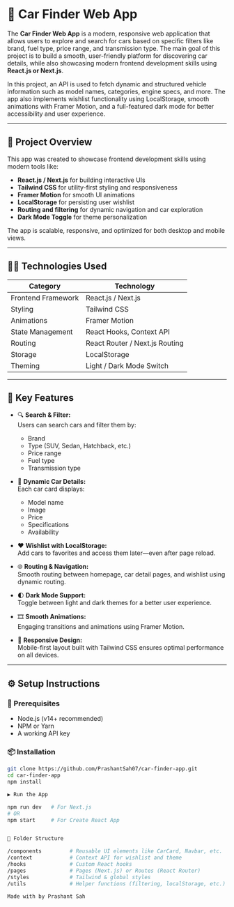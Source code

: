 # 🚗 Car Finder Web App

The **Car Finder Web App** is a modern, responsive web application that allows users to explore and search for cars based on specific filters like brand, fuel type, price range, and transmission type. The main goal of this project is to build a smooth, user-friendly platform for discovering car details, while also showcasing modern frontend development skills using **React.js or Next.js**.

In this project, an API is used to fetch dynamic and structured vehicle information such as model names, categories, engine specs, and more. The app also implements wishlist functionality using LocalStorage, smooth animations with Framer Motion, and a full-featured dark mode for better accessibility and user experience.

---

## 🧾 Project Overview

This app was created to showcase frontend development skills using modern tools like:

- **React.js / Next.js** for building interactive UIs
- **Tailwind CSS** for utility-first styling and responsiveness
- **Framer Motion** for smooth UI animations
- **LocalStorage** for persisting user wishlist
- **Routing and filtering** for dynamic navigation and car exploration
- **Dark Mode Toggle** for theme personalization

The app is scalable, responsive, and optimized for both desktop and mobile views.

---

## 🧑‍💻 Technologies Used

| Category             | Technology                  |
|----------------------|------------------------------|
| Frontend Framework   | React.js / Next.js           |
| Styling              | Tailwind CSS                 |
| Animations           | Framer Motion                |
| State Management     | React Hooks, Context API     |
| Routing              | React Router / Next.js Routing |
| Storage              | LocalStorage                 |
| Theming              | Light / Dark Mode Switch     |

---

## 🚀 Key Features

- 🔍 **Search & Filter:**  
  Users can search cars and filter them by:
  - Brand
  - Type (SUV, Sedan, Hatchback, etc.)
  - Price range
  - Fuel type
  - Transmission type

- 📄 **Dynamic Car Details:**  
  Each car card displays:
  - Model name
  - Image
  - Price
  - Specifications
  - Availability

- ❤️ **Wishlist with LocalStorage:**  
  Add cars to favorites and access them later—even after page reload.

- 🌐 **Routing & Navigation:**  
  Smooth routing between homepage, car detail pages, and wishlist using dynamic routing.

- 🌓 **Dark Mode Support:**  
  Toggle between light and dark themes for a better user experience.

- 🎞️ **Smooth Animations:**  
  Engaging transitions and animations using Framer Motion.

- 📱 **Responsive Design:**  
  Mobile-first layout built with Tailwind CSS ensures optimal performance on all devices.

---

## ⚙️ Setup Instructions

### 🔗 Prerequisites

- Node.js (v14+ recommended)
- NPM or Yarn
- A working API key

### 📦 Installation

```bash
git clone https://github.com/PrashantSah07/car-finder-app.git
cd car-finder-app
npm install

▶️ Run the App

npm run dev   # For Next.js
# OR
npm start     # For Create React App


📁 Folder Structure

/components         # Reusable UI elements like CarCard, Navbar, etc.
/context            # Context API for wishlist and theme
/hooks              # Custom React hooks
/pages              # Pages (Next.js) or Routes (React Router)
/styles             # Tailwind & global styles
/utils              # Helper functions (filtering, localStorage, etc.)

Made with by Prashant Sah